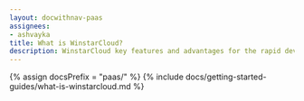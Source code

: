 ```yaml
---
layout: docwithnav-paas
assignees:
- ashvayka
title: What is WinstarCloud?
description: WinstarCloud key features and advantages for the rapid development of IoT projects and applications.
---
```


{% assign docsPrefix = "paas/" %}
{% include docs/getting-started-guides/what-is-winstarcloud.md %}

